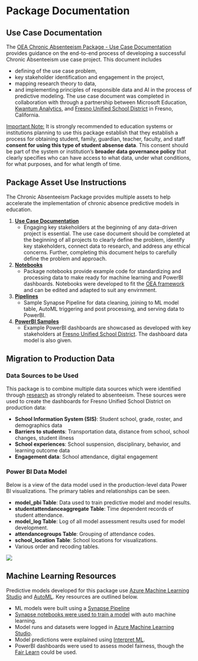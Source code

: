 # Package Documentation

## Use Case Documentation

The [OEA Chronic Absenteeism Package - Use Case Documentation](https://github.com/microsoft/OpenEduAnalytics/blob/main/packages/package_catalog/Chronic_Absenteeism/docs/OEA%20Chronic%20Abs%20Package%20-%20Use%20Case%20Doc.pdf) provides guidance on the end-to-end process of developing a successful Chronic Absenteeism use case project. This document includes 
 - defining of the use case problem,
 - key stakeholder identification and engagement in the project,
 - mapping research theory to data,
 - and implementing principles of responsible data and AI in the process of predictive modeling. 
The use case document was completed in collaboration with through a partnership between Microsoft Education, [Kwantum Analytics](https://www.kwantumedu.com/), and [Fresno Unified School District](https://www.fresnounified.org/) in Fresno, California.

<ins> Important Note:</ins> It is strongly recommended to education systems or institutions planning to use this package establish that they establish a process for obtaining student, family, guardian, teacher, faculty, and staff **consent for using this type of student absense data**. This consent should be part of the system or institution’s **broader data governance policy** that clearly specifies who can have access to what data, under what conditions, for what purposes, and for what length of time.

## Package Asset Use Instructions

The Chronic Absenteeism Package provides multiple assets to help accelerate the implementation of chronic absence predictive models in education.

1. <strong>[Use Case Documentation](https://github.com/microsoft/OpenEduAnalytics/blob/main/packages/package_catalog/Chronic_Absenteeism/docs/OEA%20Chronic%20Abs%20Package%20-%20Use%20Case%20Doc.pdf)</strong> 
      * Engaging key stakeholders at the beginning of any data-driven project is essential. The use case document should be completed at the beginning of all projects to clearly define the problem, identify key stakeholders, connect data to research, and address any ethical concerns. Further, completing this document helps to carefully define the problem and approach.
2. <strong>[Notebooks](https://github.com/microsoft/OpenEduAnalytics/tree/main/packages/package_catalog/Chronic_Absenteeism/notebooks)</strong> 
      * Package notebooks provide example code for standardizing and processing data to make ready for machine learning and PowerBI dashboards. Notebooks were developed to fit the [OEA framework](https://github.com/microsoft/OpenEduAnalytics/blob/main/framework/synapse/notebook/OEA_py.ipynb) and can be edited and adapted to suit any envirnment. 
3. <strong>[Pipelines](https://github.com/microsoft/OpenEduAnalytics/tree/main/packages/package_catalog/Chronic_Absenteeism/pipelines)</strong> 
      * Sample Synapse Pipeline for data cleaning, joining to ML model table, AutoML triggering and post processing, and serving data to PowerBI.
4. <strong>[PowerBI Samples](https://github.com/microsoft/OpenEduAnalytics/tree/main/packages/package_catalog/Chronic_Absenteeism/powerbi)</strong> 
      * Example PowerBI dashboards are showcased as developed with key stakeholders at [Fresno Unified School District](https://www.fresnounified.org/). The dashboard data model is also given.

## Migration to Production Data

### Data Sources to be Used

This package is to combine multiple data sources which were identified through [research](https://github.com/microsoft/OpenEduAnalytics/blob/main/packages/package_catalog/Chronic_Absenteeism/docs/OEA%20Chronic%20Abs%20Package%20-%20Use%20Case%20Doc.pdf) as strongly related to absenteeism. These sources were used to create the dashboards for Fresno Unified School District on production data: 
* **School Information System (SIS)**: Student school, grade, roster, and demographics data
* **Barriers to students**: Transportation data, distance from school, school changes, student illness
* **School experiences**: School suspension, disciplinary, behavior, and learning outcome data
* **Engagement data**: School attendance, digital engagement

### Power BI Data Model

Below is a view of the data model used in the production-level data Power BI visualizations. The primary tables and relationships can be seen.
* **model_pbi Table**: Data used to train predictive model and model results.
* **studentattendanceaggregate Table**: Time dependent records of student attendance.
* **model_log Table**: Log of all model assessment results used for model development.
* **attendancegroups Table**: Grouping of attendance codes.
* **school_location Table**: School locations for visualizations.
* Various order and recoding tables.

![](https://github.com/microsoft/OpenEduAnalytics/blob/main/packages/package_catalog/Predicting_Chronic_Absenteeism/docs/images/powerBiDataModel.png)

## Machine Learning Resources

Predictive models developed for this package use [Azure Machine Learning Studio](https://docs.microsoft.com/en-us/azure/machine-learning/overview-what-is-machine-learning-studio) and [AutoML](https://www.automl.org/automl/). Key resources are outlined below.
 - ML models were built using a [Synapse Pipeline](https://docs.microsoft.com/en-us/azure/data-factory/concepts-pipelines-activities?toc=%2Fazure%2Fsynapse-analytics%2Ftoc.json&tabs=data-factory)
 - [Synapse notebooks were used to train a model](https://docs.microsoft.com/en-us/azure/synapse-analytics/spark/apache-spark-azure-machine-learning-tutorial) with auto machine learning. 
 - Model runs and datasets were logged in [Azure Machine Learning Studio](https://docs.microsoft.com/en-us/azure/machine-learning/overview-what-is-machine-learning-studio).
 - Model predictions were explained using [Interpret ML](https://interpret.ml/).
 - PowerBI dashboards were used to assess model fairness, though the [Fair Learn](https://fairlearn.org/) could be used.

